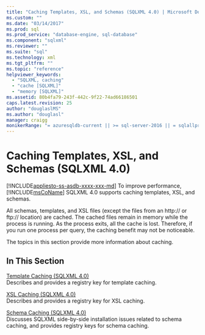 ```yaml
---
title: "Caching Templates, XSL, and Schemas (SQLXML 4.0) | Microsoft Docs"
ms.custom: ""
ms.date: "03/14/2017"
ms.prod: sql
ms.prod_service: "database-engine, sql-database"
ms.component: "sqlxml"
ms.reviewer: ""
ms.suite: "sql"
ms.technology: xml
ms.tgt_pltfrm: ""
ms.topic: "reference"
helpviewer_keywords: 
  - "SQLXML, caching"
  - "cache [SQLXML]"
  - "memory [SQLXML]"
ms.assetid: 80b4fa79-243f-442c-9f22-74ad66186501
caps.latest.revision: 25
author: "douglaslMS"
ms.author: "douglasl"
manager: craigg
monikerRange: "= azuresqldb-current || >= sql-server-2016 || = sqlallproducts-allversions"
---
```

# Caching Templates, XSL, and Schemas (SQLXML 4.0)
[!INCLUDE[appliesto-ss-asdb-xxxx-xxx-md](../../../includes/appliesto-ss-asdb-xxxx-xxx-md.md)]
  To improve performance, [!INCLUDE[msCoName](../../../includes/msconame-md.md)] SQLXML 4.0 supports caching templates, XSL, and schemas.  
  
 All schemas, templates, and XSL files (except the files from an http:// or ftp:// location) are cached. The cached files remain in memory while the process is running. As the process exits, all the cache is lost. Therefore, if you run one process per query, the caching benefit may not be noticeable.  
  
 The topics in this section provide more information about caching.  
  
## In This Section  
 [Template Caching &#40;SQLXML 4.0&#41;](../../../relational-databases/sqlxml-annotated-xsd-schemas-xpath-queries/caching-templates-xml-schemas/template-caching-sqlxml-4-0.md)  
 Describes and provides a registry key for template caching.  
  
 [XSL Caching &#40;SQLXML 4.0&#41;](../../../relational-databases/sqlxml-annotated-xsd-schemas-xpath-queries/caching-templates-xml-schemas/xsl-caching-sqlxml-4-0.md)  
 Describes and provides a registry key for XSL caching.  
  
 [Schema Caching &#40;SQLXML 4.0&#41;](../../../relational-databases/sqlxml-annotated-xsd-schemas-xpath-queries/caching-templates-xml-schemas/schema-caching-sqlxml-4-0.md)  
 Discusses SQLXML side-by-side installation issues related to schema caching, and provides registry keys for schema caching.  
  
  

